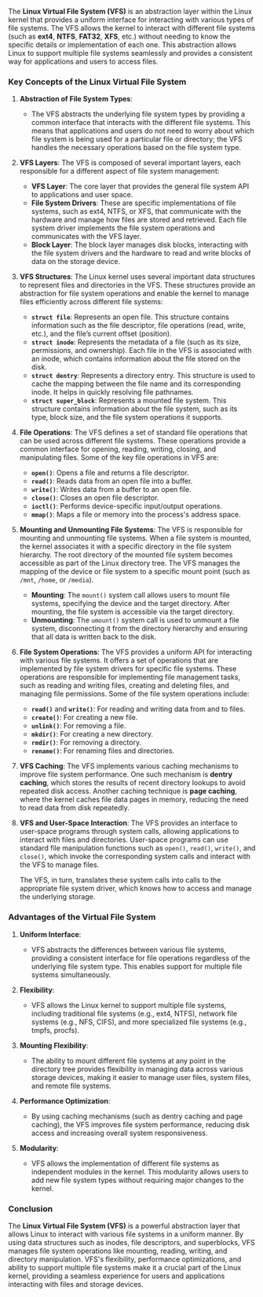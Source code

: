 The **Linux Virtual File System (VFS)** is an abstraction layer within the Linux kernel that provides a uniform interface for interacting with various types of file systems. The VFS allows the kernel to interact with different file systems (such as **ext4**, **NTFS**, **FAT32**, **XFS**, etc.) without needing to know the specific details or implementation of each one. This abstraction allows Linux to support multiple file systems seamlessly and provides a consistent way for applications and users to access files.

### Key Concepts of the Linux Virtual File System

1. **Abstraction of File System Types**:
   - The VFS abstracts the underlying file system types by providing a common interface that interacts with the different file systems. This means that applications and users do not need to worry about which file system is being used for a particular file or directory; the VFS handles the necessary operations based on the file system type.

2. **VFS Layers**:
   The VFS is composed of several important layers, each responsible for a different aspect of file system management:
   - **VFS Layer**: The core layer that provides the general file system API to applications and user space.
   - **File System Drivers**: These are specific implementations of file systems, such as ext4, NTFS, or XFS, that communicate with the hardware and manage how files are stored and retrieved. Each file system driver implements the file system operations and communicates with the VFS layer.
   - **Block Layer**: The block layer manages disk blocks, interacting with the file system drivers and the hardware to read and write blocks of data on the storage device.

3. **VFS Structures**:
   The Linux kernel uses several important data structures to represent files and directories in the VFS. These structures provide an abstraction for file system operations and enable the kernel to manage files efficiently across different file systems:
   - **`struct file`**: Represents an open file. This structure contains information such as the file descriptor, file operations (read, write, etc.), and the file’s current offset (position).
   - **`struct inode`**: Represents the metadata of a file (such as its size, permissions, and ownership). Each file in the VFS is associated with an inode, which contains information about the file stored on the disk.
   - **`struct dentry`**: Represents a directory entry. This structure is used to cache the mapping between the file name and its corresponding inode. It helps in quickly resolving file pathnames.
   - **`struct super_block`**: Represents a mounted file system. This structure contains information about the file system, such as its type, block size, and the file system operations it supports.

4. **File Operations**:
   The VFS defines a set of standard file operations that can be used across different file systems. These operations provide a common interface for opening, reading, writing, closing, and manipulating files. Some of the key file operations in VFS are:
   - **`open()`**: Opens a file and returns a file descriptor.
   - **`read()`**: Reads data from an open file into a buffer.
   - **`write()`**: Writes data from a buffer to an open file.
   - **`close()`**: Closes an open file descriptor.
   - **`ioctl()`**: Performs device-specific input/output operations.
   - **`mmap()`**: Maps a file or memory into the process's address space.

5. **Mounting and Unmounting File Systems**:
   The VFS is responsible for mounting and unmounting file systems. When a file system is mounted, the kernel associates it with a specific directory in the file system hierarchy. The root directory of the mounted file system becomes accessible as part of the Linux directory tree. The VFS manages the mapping of the device or file system to a specific mount point (such as `/mnt`, `/home`, or `/media`).

   - **Mounting**: The `mount()` system call allows users to mount file systems, specifying the device and the target directory. After mounting, the file system is accessible via the target directory.
   - **Unmounting**: The `umount()` system call is used to unmount a file system, disconnecting it from the directory hierarchy and ensuring that all data is written back to the disk.

6. **File System Operations**:
   The VFS provides a uniform API for interacting with various file systems. It offers a set of operations that are implemented by file system drivers for specific file systems. These operations are responsible for implementing file management tasks, such as reading and writing files, creating and deleting files, and managing file permissions. Some of the file system operations include:
   - **`read()`** and **`write()`**: For reading and writing data from and to files.
   - **`create()`**: For creating a new file.
   - **`unlink()`**: For removing a file.
   - **`mkdir()`**: For creating a new directory.
   - **`rmdir()`**: For removing a directory.
   - **`rename()`**: For renaming files and directories.

7. **VFS Caching**:
   The VFS implements various caching mechanisms to improve file system performance. One such mechanism is **dentry caching**, which stores the results of recent directory lookups to avoid repeated disk access. Another caching technique is **page caching**, where the kernel caches file data pages in memory, reducing the need to read data from disk repeatedly.

8. **VFS and User-Space Interaction**:
   The VFS provides an interface to user-space programs through system calls, allowing applications to interact with files and directories. User-space programs can use standard file manipulation functions such as `open()`, `read()`, `write()`, and `close()`, which invoke the corresponding system calls and interact with the VFS to manage files.
   
   The VFS, in turn, translates these system calls into calls to the appropriate file system driver, which knows how to access and manage the underlying storage.

### Advantages of the Virtual File System

1. **Uniform Interface**:
   - VFS abstracts the differences between various file systems, providing a consistent interface for file operations regardless of the underlying file system type. This enables support for multiple file systems simultaneously.

2. **Flexibility**:
   - VFS allows the Linux kernel to support multiple file systems, including traditional file systems (e.g., ext4, NTFS), network file systems (e.g., NFS, CIFS), and more specialized file systems (e.g., tmpfs, procfs).

3. **Mounting Flexibility**:
   - The ability to mount different file systems at any point in the directory tree provides flexibility in managing data across various storage devices, making it easier to manage user files, system files, and remote file systems.

4. **Performance Optimization**:
   - By using caching mechanisms (such as dentry caching and page caching), the VFS improves file system performance, reducing disk access and increasing overall system responsiveness.

5. **Modularity**:
   - VFS allows the implementation of different file systems as independent modules in the kernel. This modularity allows users to add new file system types without requiring major changes to the kernel.

### Conclusion

The **Linux Virtual File System (VFS)** is a powerful abstraction layer that allows Linux to interact with various file systems in a uniform manner. By using data structures such as inodes, file descriptors, and superblocks, VFS manages file system operations like mounting, reading, writing, and directory manipulation. VFS's flexibility, performance optimizations, and ability to support multiple file systems make it a crucial part of the Linux kernel, providing a seamless experience for users and applications interacting with files and storage devices.
